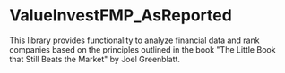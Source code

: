 # ValueInvestFMP_AsReported
This library provides functionality to analyze financial data and rank companies based on the principles outlined in the book "The Little Book that Still Beats the Market" by Joel Greenblatt.
